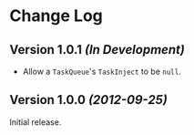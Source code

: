Change Log
==========

Version 1.0.1 *(In Development)*
--------------------------------

 * Allow a `TaskQueue`'s `TaskInject` to be `null`.


Version 1.0.0 *(2012-09-25)*
----------------------------

Initial release.

